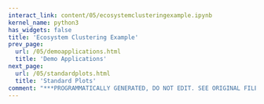 ```yaml
---
interact_link: content/05/ecosystemclusteringexample.ipynb
kernel_name: python3
has_widgets: false
title: 'Ecosystem Clustering Example'
prev_page:
  url: /05/demoapplications.html
  title: 'Demo Applications'
next_page:
  url: /05/standardplots.html
  title: 'Standard Plots'
comment: "***PROGRAMMATICALLY GENERATED, DO NOT EDIT. SEE ORIGINAL FILES IN /content***"
---
```

